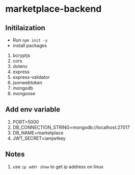 # marketplace-backend

## Initilaization

- Run `npm init -y`
- install packages

1. bcryptjs
2. cors
3. dotenv
4. express
5. express-validator
6. jsonwebtoken
7. mongodb
8. mongoose

## Add env variable

1. PORT=5000
2. DB_CONNECTION_STRING=mongodb://localhost:27017
3. DB_NAME=marketplace
4. JWT_SECRET=iamjwtkey

## Notes

1. use `ip addr show` to get ip address on linux
